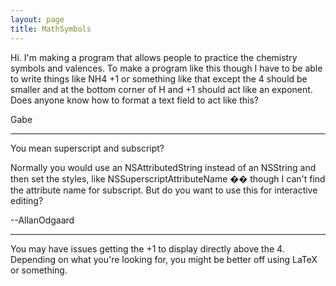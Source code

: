 ```yaml
---
layout: page
title: MathSymbols
---
```


Hi.  I'm making a program that allows people to practice the chemistry symbols and valences.  To make a program like this though I have to be able to write things like NH4 +1 or something like that except the 4 should be smaller and at the bottom corner of H and +1 should act like an exponent.  Does anyone know how to format a text field to act like this?

Gabe

----

You mean superscript and subscript?

Normally you would use an NSAttributedString instead of an NSString and then set the styles, like     NSSuperscriptAttributeName �� though I can't find the attribute name for subscript. But do you want to use this for interactive editing?

--AllanOdgaard

----

You may have issues getting the +1 to display directly above the 4. Depending on what you're looking for, you might be better off using LaTeX or something.

